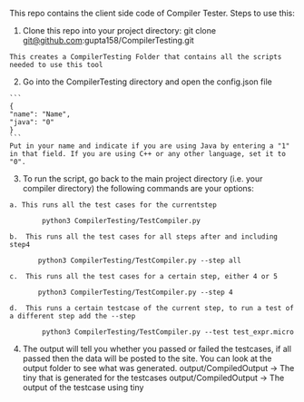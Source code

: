 This repo contains the client side code of Compiler Tester. Steps to use this:
  1. Clone this repo into your project directory:
      git clone git@github.com:gupta158/CompilerTesting.git

    This creates a CompilerTesting Folder that contains all the scripts needed to use this tool

  2. Go into the CompilerTesting directory and open the config.json file

    ```
    { 
    "name": "Name",
    "java": "0"
    }
    ```
    Put in your name and indicate if you are using Java by entering a "1" in that field. If you are using C++ or any other language, set it to "0".

  3. To run the script, go back to the main project directory (i.e. your compiler directory) the following commands are your options:
    
    a. This runs all the test cases for the currentstep

            python3 CompilerTesting/TestCompiler.py
          
    b.  This runs all the test cases for all steps after and including step4
    
           python3 CompilerTesting/TestCompiler.py --step all
           
    c.  This runs all the test cases for a certain step, either 4 or 5
  
           python3 CompilerTesting/TestCompiler.py --step 4  
           
    d.  This runs a certain testcase of the current step, to run a test of a different step add the --step
    
            python3 CompilerTesting/TestCompiler.py --test test_expr.micro
    
          

  4. The output will tell you whether you passed or failed the testcases, if all passed then the data will be posted to the site. You can look at the output folder to see what was generated.
      output/CompiledOutput -> The tiny that is generated for the testcases
      output/CompiledOutput -> The output of the testcase using tiny

